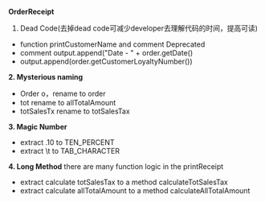 **OrderReceipt**
1. Dead Code(去掉dead code可减少developer去理解代码的时间，提高可读)
- function printCustomerName and comment Deprecated
- comment  output.append("Date - " + order.getDate()
- output.append(order.getCustomerLoyaltyNumber())

**2. Mysterious naming**
- Order o，rename to order
- tot rename to allTotalAmount
- totSalesTx rename to totSalesTax

**3. Magic Number**
- extract .10 to TEN_PERCENT
- extract \t to TAB_CHARACTER

**4. Long Method**
there are many function logic in the printReceipt
- extract calculate totSalesTax to a method calculateTotSalesTax
- extract calculate allTotalAmount to a method calculateAllTotalAmount